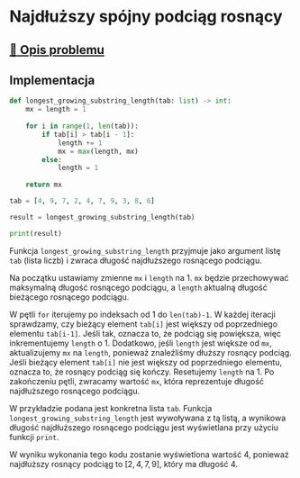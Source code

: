 # Najdłuższy spójny podciąg rosnący

## [:link: Opis problemu](../../../../algorithms/searching/longest-growing-substring.md)

## Implementacja

```python linenums="1"
def longest_growing_substring_length(tab: list) -> int:
    mx = length = 1
    
    for i in range(1, len(tab)):
        if tab[i] > tab[i - 1]:
            length += 1
            mx = max(length, mx)
        else:
            length = 1
    
    return mx

tab = [4, 9, 7, 2, 4, 7, 9, 3, 8, 6]

result = longest_growing_substring_length(tab)

print(result)
```

Funkcja `longest_growing_substring_length` przyjmuje jako argument listę `tab` (lista liczb) i zwraca długość najdłuższego rosnącego podciągu.

Na początku ustawiamy zmienne `mx` i `length` na $1$. `mx` będzie przechowywać maksymalną długość rosnącego podciągu, a `length` aktualną długość bieżącego rosnącego podciągu.

W pętli `for` iterujemy po indeksach od $1$ do `len(tab)-1`.
W każdej iteracji sprawdzamy, czy bieżący element `tab[i]` jest większy od poprzedniego elementu `tab[i-1]`. Jeśli tak, oznacza to, że podciąg się powiększa, więc inkrementujemy `length` o $1$.
Dodatkowo, jeśli `length` jest większe od `mx`, aktualizujemy `mx` na `length`, ponieważ znaleźliśmy dłuższy rosnący podciąg.
Jeśli bieżący element `tab[i]` nie jest większy od poprzedniego elementu, oznacza to, że rosnący podciąg się kończy. Resetujemy `length` na $1$.
Po zakończeniu pętli, zwracamy wartość `mx`, która reprezentuje długość najdłuższego rosnącego podciągu.

W przykładzie podana jest konkretna lista `tab`. Funkcja `longest_growing_substring_length` jest wywoływana z tą listą, a wynikowa długość najdłuższego rosnącego podciągu jest wyświetlana przy użyciu funkcji `print`.

W wyniku wykonania tego kodu zostanie wyświetlona wartość $4$, ponieważ najdłuższy rosnący podciąg to $[2, 4, 7, 9]$, który ma długość $4$.
